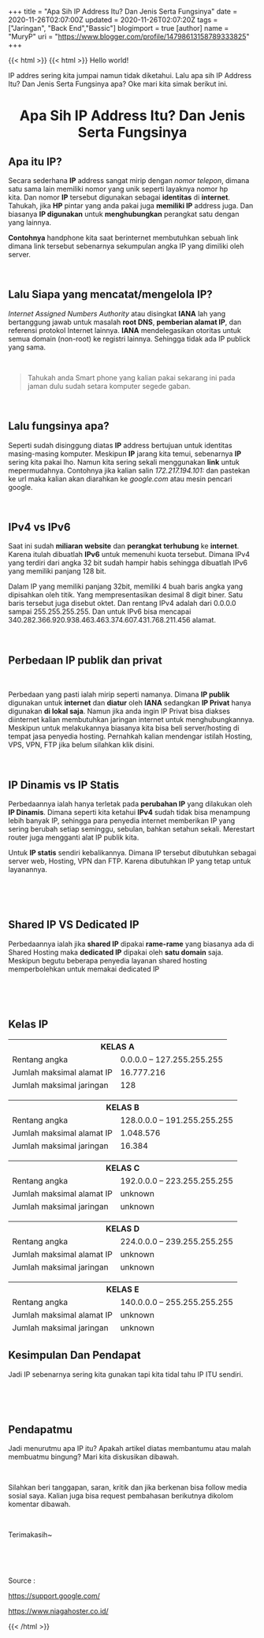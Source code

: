 +++
title = "Apa Sih IP Address Itu? Dan Jenis Serta Fungsinya"
date = 2020-11-26T02:07:00Z
updated = 2020-11-26T02:07:20Z
tags = ["Jaringan", "Back End","Bassic"]
blogimport = true 
[author]
	name = "MuryP"
	uri = "https://www.blogger.com/profile/14798613158789333825"
+++

{{< html >}}
{{< html >}}
Hello world!<br/><p>IP addres sering kita jumpai namun tidak diketahui. Lalu apa sih IP Address Itu? Dan Jenis Serta Fungsinya apa? Oke mari kita simak berikut ini.</p> <h1 style="text-align: center;">Apa Sih IP Address Itu? Dan Jenis Serta Fungsinya</h1><h2 style="text-align: left;">Apa itu IP?</h2><p>Secara sederhana <b>IP</b> address sangat mirip dengan <i>nomor telepon</i>, dimana satu sama lain memiliki nomor yang unik seperti layaknya nomor hp kita.&nbsp;Dan nomor <b>IP</b> tersebut&nbsp;digunakan sebagai <b>identitas</b> di <b>internet</b>. Tahukah, jika <b>HP</b> pintar yang anda pakai juga <b>memiliki IP</b> address juga. Dan biasanya <b>IP digunakan</b> untuk <b>menghubungkan</b> perangkat satu dengan yang lainnya.&nbsp;</p><p><b>Contohnya</b> handphone kita saat berinternet membutuhkan sebuah link dimana link tersebut sebenarnya sekumpulan angka IP yang dimiliki oleh server.&nbsp;</p><p><br /></p><h2 style="text-align: left;">Lalu Siapa yang mencatat/mengelola IP?</h2><p><i>Internet Assigned Numbers Authority</i> atau disingkat <b>IANA</b> lah yang bertanggung jawab untuk masalah <b>root DNS</b>, <b>pemberian alamat IP</b>, dan referensi protokol Internet lainnya. <b>IANA</b> mendelegasikan otoritas untuk semua domain (non-root) ke registri lainnya. Sehingga tidak ada IP publick yang sama.&nbsp;</p><p><br /></p><p></p><blockquote>Tahukah anda Smart phone yang kalian pakai sekarang ini pada jaman dulu sudah setara komputer segede gaban.</blockquote><p></p><p><br /></p><h2 style="text-align: left;">Lalu fungsinya apa?</h2><p>Seperti sudah disinggung diatas <b>IP</b> address bertujuan untuk identitas masing-masing komputer. Meskipun <b>IP</b> jarang kita temui, sebenarnya <b>IP</b> sering kita pakai lho. Namun kita sering sekali menggunakan <b>link</b> untuk mepermudahnya. Contohnya jika kalian salin <i>172.217.194.101: </i>dan pastekan ke url maka kalian akan diarahkan ke <i>google.com</i> atau mesin pencari google.&nbsp;</p><p><br /></p><h2 style="text-align: left;">IPv4 vs IPv6</h2><p>Saat ini sudah <b>miliaran</b> <b>website</b> dan <b>perangkat</b> <b>terhubung</b> ke <b>internet</b>. Karena itulah dibuatlah <b>IPv6</b> untuk memenuhi kuota tersebut. Dimana IPv4 yang terdiri dari angka 32 bit sudah hampir habis sehingga dibuatlah IPv6 yang memiliki panjang 128 bit.&nbsp;</p><p>Dalam IP yang memiliki panjang 32bit, memiliki 4 buah baris angka yang dipisahkan oleh titik. Yang mempresentasikan desimal 8 digit biner. Satu baris tersebut juga disebut oktet. Dan rentang IPv4 adalah dari 0.0.0.0 sampai 255.255.255.255. Dan untuk IPv6 bisa mencapai 340.282.366.920.938.463.463.374.607.431.768.211.456 alamat.&nbsp;</p><p><br /></p><h2 style="text-align: left;">Perbedaan IP publik dan privat</h2><p><br /></p><p>Perbedaan yang pasti ialah mirip seperti namanya. Dimana <b>IP publik</b> digunakan untuk <b>internet</b> dan <b>diatur</b> oleh <b>IANA</b> sedangkan <b>IP Privat</b> hanya digunakan <b>di lokal saja</b>. Namun jika anda ingin IP Privat bisa diakses diinternet kalian membutuhkan jaringan internet untuk menghubungkannya. Meskipun untuk melakukannya biasanya kita bisa beli server/hosting di tempat jasa penyedia hosting. Pernahkah kalian mendengar istilah Hosting, VPS, VPN, FTP jika belum silahkan klik disini.&nbsp;</p><p><br /></p><h2 style="text-align: left;">IP Dinamis vs IP Statis</h2><p>Perbedaannya ialah hanya terletak pada <b>perubahan IP</b> yang dilakukan oleh <b>IP Dinamis</b>. Dimana seperti kita ketahui <b>IPv4</b> sudah tidak bisa menampung lebih banyak IP, sehingga para penyedia internet memberikan IP yang sering berubah setiap seminggu, sebulan, bahkan setahun sekali. Merestart router juga mengganti alat IP publik kita.&nbsp;</p><p>Untuk <b>IP statis</b> sendiri kebalikannya. Dimana IP tersebut dibutuhkan sebagai server web, Hosting, VPN dan FTP. Karena dibutuhkan IP yang tetap untuk layanannya.</p><p><br /></p><p><br /></p><h2 style="text-align: left;">Shared IP VS Dedicated IP</h2><p>Perbedaannya ialah jika <b>shared IP</b> dipakai <b>rame-rame</b> yang biasanya ada di Shared Hosting maka <b>dedicated IP</b> dipakai oleh <b>satu domain</b> saja. Meskipun begutu beberapa penyedia layanan shared hosting memperbolehkan untuk memakai dedicated IP</p><p><br /></p><p><br /></p><h2 style="text-align: left;">Kelas IP</h2>  <table class="mytable"><tbody>  <thead>    <tr><th colspan="2">KELAS A</th></tr>    <tr><td>Rentang angka</td>    <td>0.0.0.0 – 127.255.255.255</td></tr>  <tr><td>Jumlah maksimal alamat IP</td>    <td>16.777.216</td></tr>     <tr><td>Jumlah maksimal jaringan</td>    <td>128</td></tr>  </thead>       </tbody></table><table class="mytable"><tbody>  <thead>    <tr><th colspan="2">KELAS B</th></tr>    <tr><td>Rentang angka</td>    <td>128.0.0.0 – 191.255.255.255</td></tr>  <tr><td>Jumlah maksimal alamat IP</td>    <td>1.048.576</td></tr>     <tr><td>Jumlah maksimal jaringan</td>    <td>16.384</td></tr>  </thead>       </tbody></table><table class="mytable"><tbody>  <thead>    <tr><th colspan="2">KELAS C</th></tr>    <tr><td>Rentang angka</td>    <td>192.0.0.0 – 223.255.255.255</td></tr>  <tr><td>Jumlah maksimal alamat IP</td>    <td>unknown</td></tr>     <tr><td>Jumlah maksimal jaringan</td>    <td>unknown</td></tr>  </thead>       </tbody></table><table class="mytable"><tbody>  <thead>    <tr><th colspan="2">KELAS D</th></tr>    <tr><td>Rentang angka</td>    <td>224.0.0.0 – 239.255.255.255</td></tr>  <tr><td>Jumlah maksimal alamat IP</td>    <td>unknown</td></tr>     <tr><td>Jumlah maksimal jaringan</td>    <td>unknown</td></tr>  </thead>       </tbody></table><table class="mytable"><tbody>  <thead>    <tr><th colspan="2">KELAS E</th></tr>    <tr><td>Rentang angka</td>    <td>140.0.0.0 – 255.255.255.255</td></tr>  <tr><td>Jumlah maksimal alamat IP</td>    <td>unknown</td></tr>     <tr><td>Jumlah maksimal jaringan</td>    <td>unknown</td></tr>  </thead>       </tbody></table><h2 style="text-align: left;">Kesimpulan Dan Pendapat</h2><p>Jadi IP sebenarnya sering kita gunakan tapi kita tidal tahu IP ITU sendiri.</p><p><br /></p><p><br /></p><h2 style="text-align: left;">Pendapatmu</h2><p>Jadi menurutmu apa IP itu? Apakah artikel diatas membantumu atau malah membuatmu bingung? Mari kita diskusikan dibawah.</p><p><br /></p><p>Silahkan beri tanggapan, saran, kritik dan jika berkenan bisa follow media sosial saya. Kalian juga bisa request pembahasan berikutnya dikolom komentar dibawah.</p><p><br /></p><p>Terimakasih~</p><p><br /></p><p><br /></p><p>Source :</p><p>https://support.google.com/</p><p>https://www.niagahoster.co.id/</p>
{{< /html >}}
